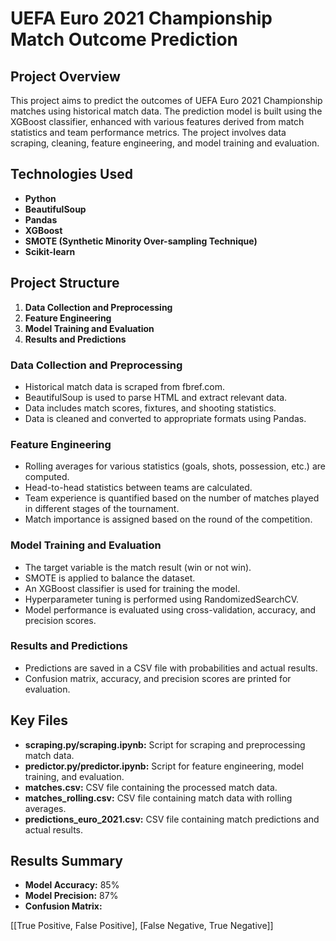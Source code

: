 # UEFA Euro 2021 Championship Match Outcome Prediction

## Project Overview
This project aims to predict the outcomes of UEFA Euro 2021 Championship matches using historical match data. The prediction model is built using the XGBoost classifier, enhanced with various features derived from match statistics and team performance metrics. The project involves data scraping, cleaning, feature engineering, and model training and evaluation.

## Technologies Used
- **Python**
- **BeautifulSoup**
- **Pandas**
- **XGBoost**
- **SMOTE (Synthetic Minority Over-sampling Technique)**
- **Scikit-learn**

## Project Structure
1. **Data Collection and Preprocessing**
2. **Feature Engineering**
3. **Model Training and Evaluation**
4. **Results and Predictions**

### Data Collection and Preprocessing
- Historical match data is scraped from fbref.com.
- BeautifulSoup is used to parse HTML and extract relevant data.
- Data includes match scores, fixtures, and shooting statistics.
- Data is cleaned and converted to appropriate formats using Pandas.

### Feature Engineering
- Rolling averages for various statistics (goals, shots, possession, etc.) are computed.
- Head-to-head statistics between teams are calculated.
- Team experience is quantified based on the number of matches played in different stages of the tournament.
- Match importance is assigned based on the round of the competition.

### Model Training and Evaluation
- The target variable is the match result (win or not win).
- SMOTE is applied to balance the dataset.
- An XGBoost classifier is used for training the model.
- Hyperparameter tuning is performed using RandomizedSearchCV.
- Model performance is evaluated using cross-validation, accuracy, and precision scores.

### Results and Predictions
- Predictions are saved in a CSV file with probabilities and actual results.
- Confusion matrix, accuracy, and precision scores are printed for evaluation.

## Key Files
- **scraping.py/scraping.ipynb:** Script for scraping and preprocessing match data.
- **predictor.py/predictor.ipynb:** Script for feature engineering, model training, and evaluation.
- **matches.csv:** CSV file containing the processed match data.
- **matches_rolling.csv:** CSV file containing match data with rolling averages.
- **predictions_euro_2021.csv:** CSV file containing match predictions and actual results.

## Results Summary
- **Model Accuracy:** 85% 
- **Model Precision:** 87%
- **Confusion Matrix:**

[[True Positive, False Positive],
[False Negative, True Negative]]


